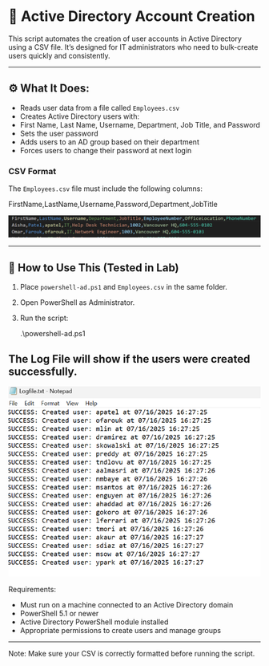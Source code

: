# 👥 Active Directory Account Creation

This script automates the creation of user accounts in Active Directory using a CSV file. It’s designed for IT administrators who need to bulk-create users quickly and consistently.

---

## ⚙️ What It Does: 
- Reads user data from a file called `Employees.csv`
- Creates Active Directory users with:
- First Name, Last Name, Username, Department, Job Title, and Password
- Sets the user password
- Adds users to an AD group based on their department
- Forces users to change their password at next login

### CSV Format
The `Employees.csv` file must include the following columns:

FirstName,LastName,Username,Password,Department,JobTitle

![Example Text](images/csv_example.png)

---

## 📝 How to Use This (Tested in Lab)

1. Place `powershell-ad.ps1` and `Employees.csv` in the same folder.
2. Open PowerShell as Administrator.
3. Run the script:

    .\powershell-ad.ps1

## The Log File will show if the users were created successfully. 
![Log File](images/log_output.png)

Requirements:
- Must run on a machine connected to an Active Directory domain
- PowerShell 5.1 or newer
- Active Directory PowerShell module installed
- Appropriate permissions to create users and manage groups

--- 

Note:
Make sure your CSV is correctly formatted before running the script.
